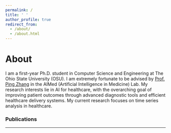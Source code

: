 ```yaml
---
permalink: /
title: ' '
author_profile: true
redirect_from: 
  - /about/
  - /about.html
---
```


<div class="about-section">
  <h1>About</h1>
  <p>I am a first-year Ph.D. student in Computer Science and Engineering at The Ohio State University (OSU). I am extremely fortunate to be advised by <a href="https://www.pingzhang.net/">Prof. Ping Zhang</a> in the AIMed (Artificial Intelligence in Medicine) Lab. My research interests lie in AI for healthcare, with the overarching goal of improving patient outcomes through advanced diagnostic tools and efficient healthcare delivery systems. My current research focuses on time series analysis in healthcare.</p>
</div>

### Publications
*********
<table width="800" align="center" border="0" cellspacing="0" cellpadding="0">
  <!-- Your existing publication tables here -->
</table>
